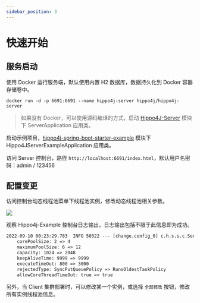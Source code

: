 ```yaml
---
sidebar_position: 3
---
```


# 快速开始

## 服务启动

使用 Docker 运行服务端，默认使用内置 H2 数据库，数据持久化到 Docker 容器存储卷中。

```shell
docker run -d -p 6691:6691 --name hippo4j-server hippo4j/hippo4j-server
```

> 如果没有 Docker，可以使用源码编译的方式，启动 [Hippo4J-Server](https://github.com/longtai-cn/hippo4j/tree/develop/hippo4j-server) 模块下 ServerApplication 应用类。

启动示例项目，[hippo4j-spring-boot-starter-example](https://github.com/opengoofy/hippo4j/tree/develop/hippo4j-example/hippo4j-spring-boot-starter-example) 模块下 Hippo4JServerExampleApplication 应用类。

访问 Server 控制台，路径 `http://localhost:6691/index.html`，默认用户名密码：admin / 123456

## 配置变更

访问控制台动态线程池菜单下线程池实例，修改动态线程池相关参数。

![](https://images-machen.oss-cn-beijing.aliyuncs.com/image-20220813173811668.png)

观察 Hippo4j-Example 控制台日志输出，日志输出包括不限于此信息即为成功。

```tex
2022-09-10 00:23:29.783  INFO 50322 --- [change.config_0] c.h.s.s.c.ServerThreadPoolDynamicRefresh : [message-consume] Dynamic thread pool change parameter.
    corePoolSize: 2 => 4
    maximumPoolSize: 6 => 12
    capacity: 1024 => 2048
    keepAliveTime: 9999 => 9999
    executeTimeOut: 800 => 3000
    rejectedType: SyncPutQueuePolicy => RunsOldestTaskPolicy
    allowCoreThreadTimeOut: true => true
```

另外，当 Client 集群部署时，可以修改某一个实例，或选择 `全部修改` 按钮，修改所有实例线程池信息。
